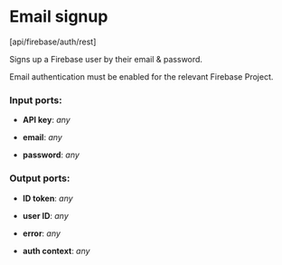 # Email signup

[api/firebase/auth/rest]

Signs up a Firebase user by their email & password.

Email authentication must be enabled for the relevant Firebase Project.

### Input ports:

* __API key__: _any_



* __email__: _any_



* __password__: _any_



### Output ports:

* __ID token__: _any_



* __user ID__: _any_



* __error__: _any_



* __auth context__: _any_



